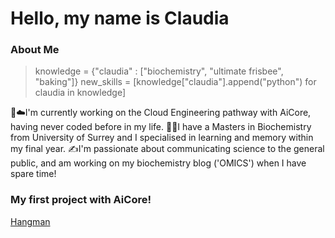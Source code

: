 # Hello, my name is Claudia

### About Me

> knowledge = {"claudia" : ["biochemistry", "ultimate frisbee", "baking"]}
> new_skills = [knowledge["claudia"].append("python") for claudia in knowledge]

:snake::cloud:I'm currently working on the Cloud Engineering pathway with AiCore, having never coded before in my life. 
:dna::brain:I have a Masters in Biochemistry from University of Surrey and I specialised in learning and memory within my final year. 
:writing_hand:I'm passionate about communicating science to the general public, and am working on my biochemistry blog ('OMICS') when I have spare time!

### My first project with AiCore!

[Hangman](https://github.com/Claudiomics/hangman.git)
